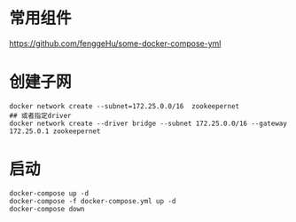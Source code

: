 # 常用组件
https://github.com/fenggeHu/some-docker-compose-yml

# 创建子网
```shell
docker network create --subnet=172.25.0.0/16  zookeepernet
## 或者指定driver
docker network create --driver bridge --subnet 172.25.0.0/16 --gateway 172.25.0.1 zookeepernet
```

# 启动
```shell
docker-compose up -d
docker-compose -f docker-compose.yml up -d
docker-compose down
```
